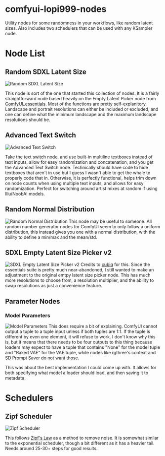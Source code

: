 # comfyui-lopi999-nodes
Utility nodes for some randomness in your workflows, like random latent sizes. Also includes two schedulers that can be used with any KSampler node.

# Node List

## Random SDXL Latent Size
![Random SDXL Latent Size](https://i.imgur.com/n1xiaKh.png)

This node is sort of the one that started this collection of nodes. It is a fairly straightforward node based heavily on the Empty Latent Picker node from [ComfyUI_essentials](https://github.com/cubiq/ComfyUI_essentials). Most of the functions are pretty self-explanitory. Landscape and portrait resolutions can either be included or excluded, and one can define what the minimum landscape and the maximum landscape resolutions should be.

## Advanced Text Switch
![Advanced Text Switch](https://i.imgur.com/P7x7WHT.png)

Take the text switch node, and use built-in multiline textboxes instead of text inputs, allow for easy randomization and concatenation, and you get the Advanced Text Switch node. Technically should have code to hide textboxes that aren't in use but I guess I wasn't able to get the whale to properly code that in. Otherwise, it is perfectly functional, helps trim down on node counts when using multiple text inputs, and allows for easy randomization. Perfect for switching around artist mixes at random if using Illu/NoobAI models.

## Random Normal Distribution
![Random Normal Distribution](https://i.imgur.com/S3h4v4A.png)
This node may be useful to someone. All random number generator nodes for ComfyUI seem to only follow a uniform distribution, this instead gives you one with a normal distribution, with the ability to define a min/max and the mean/std.

## SDXL Empty Latent Size Picker v2
![SDXL Empty Latent Size Picker v2](https://i.imgur.com/ejjxpa5.png)
Credits to [cubiq](https://github.com/cubiq) for this. Since the essentials suite is pretty much near-abandoned, I still wanted to make an adjustment to the original emtpy latent size picker node. This has much more resolutions to choose from, a resolution multiplier, and the ability to swap resolutions as just a convenience feature.

## Parameter Nodes

### Model Parameters
![Model Parameters](https://i.imgur.com/xocM4AM.png)
This does require a bit of explaining. ComfyUI cannot output a tuple to a tuple input unless if both tuples are 1:1. If the tuple is different by even one element, it will refuse to work. I don't know why this is, but it means that there needs to be four outputs to this thing because loaders may expect to have a tuple that contains "None" for the model tuple and "Baked VAE" for the VAE tuple, while nodes like rgthree's context and SD Prompt Saver do not want those.

This was about the best implementation I could come up with. It allows for both specifying what model a loader should load, and then saving it to metadata.

# Schedulers

## Zipf Scheduler
![Zipf Scheduler](https://i.imgur.com/prueISd.png)

This follows [Zipf's Law](https://en.wikipedia.org/wiki/Zipf's_law) as a method to remove noise. It is somewhat similar to the exponential scheduler, though a bit different as it has a heavier tail. Needs around 25-30+ steps for good results.
